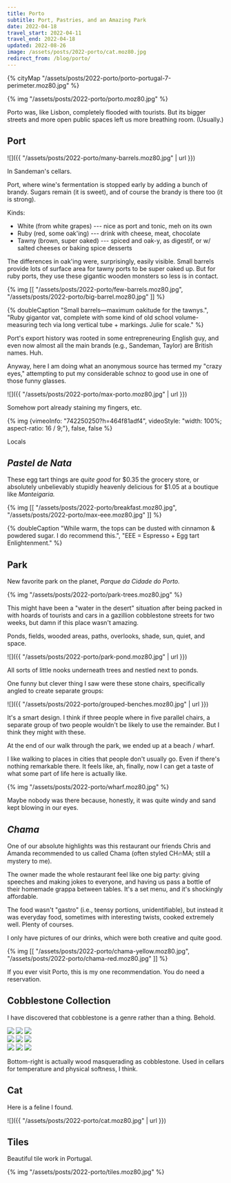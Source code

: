 ```yaml
---
title: Porto
subtitle: Port, Pastries, and an Amazing Park
date: 2022-04-18
travel_start: 2022-04-11
travel_end: 2022-04-18
updated: 2022-08-26
image: /assets/posts/2022-porto/cat.moz80.jpg
redirect_from: /blog/porto/
---
```


{% cityMap "/assets/posts/2022-porto/porto-portugal-7-perimeter.moz80.jpg" %}

{% img "/assets/posts/2022-porto/porto.moz80.jpg" %}

Porto was, like Lisbon, completely flooded with tourists. But its bigger streets and more open public spaces left us more breathing room. (Usually.)

## Port

![]({{ "/assets/posts/2022-porto/many-barrels.moz80.jpg" | url }})

<p class="figcaption">
In <span class="i">Sandeman's</span> cellars.
</p>


Port, where wine's fermentation is stopped early by adding a bunch of brandy. Sugars remain (it is sweet), and of course the brandy is there too (it is strong).

Kinds:

- White (from white grapes) --- nice as port and tonic, meh on its own
- Ruby (red, some oak'ing) --- drink with cheese, meat, chocolate
- Tawny (brown, super oaked) --- spiced and oak-y, as digestif, or w/ salted cheeses or baking spice desserts

The differences in oak'ing were, surprisingly, easily visible. Small barrels provide lots of surface area for tawny ports to be super oaked up. But for ruby ports, they use these gigantic wooden monsters so less is in contact.

{% img [[
    "/assets/posts/2022-porto/few-barrels.moz80.jpg",
    "/assets/posts/2022-porto/big-barrel.moz80.jpg"
]] %}

{% doubleCaption
    "Small barrels—maximum oakitude for the tawnys.",
    "Ruby gigantor vat, complete with some kind of old school volume-measuring tech via long vertical tube + markings. Julie for scale."
%}

Port's export history was rooted in some entrepreneuring English guy, and even now almost all the main brands (e.g., Sandeman, Taylor) are British names. Huh.

Anyway, here I am doing what an anonymous source has termed my "crazy eyes," attempting to put my considerable schnoz to good use in one of those funny glasses.

![]({{ "/assets/posts/2022-porto/max-porto.moz80.jpg" | url }})

<p class="figcaption">
Somehow port already staining my fingers, etc.
</p>

{% img {vimeoInfo: "742250250?h=464f81adf4", videoStyle: "width: 100%; aspect-ratio: 16 / 9;"}, false, false %}

<p class="figcaption">
Locals
</p>


## _Pastel de Nata_

These egg tart things are _quite good_ for $0.35 the grocery store, or absolutely unbelievably stupidly heavenly delicious for $1.05 at a boutique like _Manteigaria._

{% img [[
    "/assets/posts/2022-porto/breakfast.moz80.jpg",
    "/assets/posts/2022-porto/max-eee.moz80.jpg"
]] %}

{% doubleCaption
    "While warm, the tops can be dusted with cinnamon & powdered sugar. I do recommend this.",
    "EEE = Espresso + Egg tart Enlightenment."
%}


## Park

New favorite park on the planet, _Parque da Cidade do Porto._

{% img "/assets/posts/2022-porto/park-trees.moz80.jpg" %}

This might have been a "water in the desert" situation after being packed in with hoards of tourists and cars in a gazillion cobblestone streets for two weeks, but damn if this place wasn't amazing.

Ponds, fields, wooded areas, paths, overlooks, shade, sun, quiet, and space.

![]({{ "/assets/posts/2022-porto/park-pond.moz80.jpg" | url }})

<p class="figcaption">
All sorts of little nooks underneath trees and nestled next to ponds.
</p>

One funny but clever thing I saw were these stone chairs, specifically angled to create separate groups:

![]({{ "/assets/posts/2022-porto/grouped-benches.moz80.jpg" | url }})

<p class="figcaption">
It's a smart design. I think if three people where in five parallel chairs, a separate group of two people wouldn't be likely to use the remainder. But I think they might with these.
</p>

At the end of our walk through the park, we ended up at a beach / wharf.

I like walking to places in cities that people don't usually go. Even if there's nothing remarkable there. It feels like, ah, finally, now I can get a taste of what some part of life here is actually like.

{% img "/assets/posts/2022-porto/wharf.moz80.jpg" %}

<p class="figcaption">
Maybe nobody was there because, honestly, it was quite windy and sand kept blowing in our eyes.
</p>


## _Chama_

One of our absolute highlights was this restaurant our friends Chris and Amanda recommended to us called Chama (often styled CH🔥MA; still a mystery to me).

The owner made the whole restaurant feel like one big party: giving speeches and making jokes to everyone, and having us pass a bottle of their homemade grappa between tables. It's a set menu, and it's shockingly affordable.

The food wasn't "gastro" (i.e., teensy portions, unidentifiable), but instead it was everyday food, sometimes with interesting twists, cooked extremely well. Plenty of courses.

I only have pictures of our drinks, which were both creative and quite good.

{% img [[
    "/assets/posts/2022-porto/chama-yellow.moz80.jpg",
    "/assets/posts/2022-porto/chama-red.moz80.jpg"
]] %}


If you ever visit Porto, this is my one recommendation. You do need a reservation.

## Cobblestone Collection

I have discovered that cobblestone is a genre rather than a thing. Behold.


<div class="flex">
<img src="{{ "/assets/posts/2022-porto/c1.moz80.jpg" | url }}" class="bare novmargin mh1 mv1 flex-auto">
<img src="{{ "/assets/posts/2022-porto/c2.moz80.jpg" | url }}" class="bare novmargin mh1 mv1 flex-auto">
<img src="{{ "/assets/posts/2022-porto/c3.moz80.jpg" | url }}" class="bare novmargin mh1 mv1 flex-auto">
</div>
<div class="flex">
<img src="{{ "/assets/posts/2022-porto/c4.moz80.jpg" | url }}" class="bare novmargin mh1 mv1 flex-auto">
<img src="{{ "/assets/posts/2022-porto/c5.moz80.jpg" | url }}" class="bare novmargin mh1 mv1 flex-auto">
<img src="{{ "/assets/posts/2022-porto/c6.moz80.jpg" | url }}" class="bare novmargin mh1 mv1 flex-auto">
</div>
<div class="flex figbot">
<img src="{{ "/assets/posts/2022-porto/c7.moz80.jpg" | url }}" class="bare novmargin mh1 mv1 flex-auto">
<img src="{{ "/assets/posts/2022-porto/c8.moz80.jpg" | url }}" class="bare novmargin mh1 mv1 flex-auto">
<img src="{{ "/assets/posts/2022-porto/c9.moz80.jpg" | url }}" class="bare novmargin mh1 mv1 flex-auto">
</div>

<p class="figcaption">
Bottom-right is actually wood masquerading as cobblestone. Used in cellars for temperature and physical softness, I think.
</p>

## Cat

Here is a feline I found.

![]({{ "/assets/posts/2022-porto/cat.moz80.jpg" | url }})

## Tiles

Beautiful tile work in Portugal.

{% img "/assets/posts/2022-porto/tiles.moz80.jpg" %}
